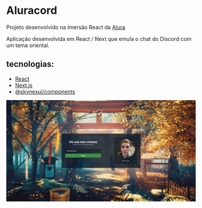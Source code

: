 # Aluracord

Projeto desenvolvido na Imersão React da [Alura](https://www.alura.com.br/)

Aplicação desenvolvida em React / Next que emula o chat do Discord com um tema oriental.

## tecnologias:

- [React](https://pt-br.reactjs.org/)
- [Next.js](https://nextjs.org/)
- [@skynexui/components](https://skynexui.dev/)

![Foto do projeto](/Assets/Aluracord-github.png)
